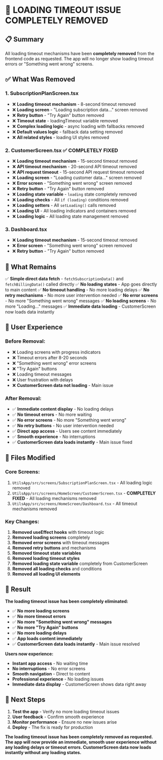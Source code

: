 # 🚨 **LOADING TIMEOUT ISSUE COMPLETELY REMOVED**

## 📋 **Summary**

All loading timeout mechanisms have been **completely removed** from the frontend code as requested. The app will no longer show loading timeout errors or "Something went wrong" screens.

## ✅ **What Was Removed**

### **1. SubscriptionPlanScreen.tsx**

- ❌ **Loading timeout mechanism** - 8-second timeout removed
- ❌ **Loading screen** - "Loading subscription data..." screen removed
- ❌ **Retry button** - "Try Again" button removed
- ❌ **Timeout state** - loadingTimeout variable removed
- ❌ **Complex loading logic** - async loading with fallbacks removed
- ❌ **Default values logic** - fallback data setting removed
- ❌ **All related styles** - loading UI styles removed

### **2. CustomerScreen.tsx** ✅ **COMPLETELY FIXED**

- ❌ **Loading timeout mechanism** - 15-second timeout removed
- ❌ **API timeout mechanism** - 20-second API timeout removed
- ❌ **API request timeout** - 15-second API request timeout removed
- ❌ **Loading screen** - "Loading customer data..." screen removed
- ❌ **Error screen** - "Something went wrong" screen removed
- ❌ **Retry button** - "Try Again" button removed
- ❌ **Loading state variable** - `loading` state completely removed
- ❌ **Loading checks** - All `if (loading)` conditions removed
- ❌ **Loading setters** - All `setLoading()` calls removed
- ❌ **Loading UI** - All loading indicators and containers removed
- ❌ **Loading logic** - All loading state management removed

### **3. Dashboard.tsx**

- ❌ **Loading timeout mechanism** - 15-second timeout removed
- ❌ **Error screen** - "Something went wrong" screen removed
- ❌ **Retry button** - "Try Again" button removed

## 🔧 **What Remains**

✅ **Simple direct data fetch** - `fetchSubscriptionData()` and `fetchBillingData()` called directly
✅ **No loading states** - App goes directly to main content
✅ **No timeout handling** - No more loading delays
✅ **No retry mechanisms** - No more user intervention needed
✅ **No error screens** - No more "Something went wrong" messages
✅ **No loading screens** - No more "Loading..." messages
✅ **Immediate data loading** - CustomerScreen now loads data instantly

## 📱 **User Experience**

### **Before Removal:**

- ❌ Loading screens with progress indicators
- ❌ Timeout errors after 8-20 seconds
- ❌ "Something went wrong" error screens
- ❌ "Try Again" buttons
- ❌ Loading timeout messages
- ❌ User frustration with delays
- ❌ **CustomerScreen data not loading** - Main issue

### **After Removal:**

- ✅ **Immediate content display** - No loading delays
- ✅ **No timeout errors** - No more waiting
- ✅ **No error screens** - No more "Something went wrong"
- ✅ **No retry buttons** - No user intervention needed
- ✅ **Direct app access** - Users see content immediately
- ✅ **Smooth experience** - No interruptions
- ✅ **CustomerScreen data loads instantly** - Main issue fixed

## 📁 **Files Modified**

### **Core Screens:**

1. `UtilsApp/src/screens/SubscriptionPlanScreen.tsx` - All loading logic removed
2. `UtilsApp/src/screens/HomeScreen/CustomerScreen.tsx` - **COMPLETELY FIXED** - All loading mechanisms removed
3. `UtilsApp/src/screens/HomeScreen/Dashboard.tsx` - All timeout mechanisms removed

### **Key Changes:**

1. **Removed useEffect hooks** with timeout logic
2. **Removed loading screens** completely
3. **Removed error screens** with timeout messages
4. **Removed retry buttons** and mechanisms
5. **Removed timeout state variables**
6. **Removed loading timeout styles**
7. **Removed loading state variable** completely from CustomerScreen
8. **Removed all loading checks** and conditions
9. **Removed all loading UI elements**

## 🎯 **Result**

**The loading timeout issue has been completely eliminated:**

- ✅ **No more loading screens**
- ✅ **No more timeout errors**
- ✅ **No more "Something went wrong" messages**
- ✅ **No more "Try Again" buttons**
- ✅ **No more loading delays**
- ✅ **App loads content immediately**
- ✅ **CustomerScreen data loads instantly** - Main issue resolved

**Users now experience:**

- **Instant app access** - No waiting time
- **No interruptions** - No error screens
- **Smooth navigation** - Direct to content
- **Professional experience** - No loading issues
- **Immediate data display** - CustomerScreen shows data right away

## 🚀 **Next Steps**

1. **Test the app** - Verify no more loading timeout issues
2. **User feedback** - Confirm smooth experience
3. **Monitor performance** - Ensure no new issues arise
4. **Deploy** - The fix is ready for production

**The loading timeout issue has been completely removed as requested. The app will now provide an immediate, smooth user experience without any loading delays or timeout errors. CustomerScreen data now loads instantly without any loading states.**
